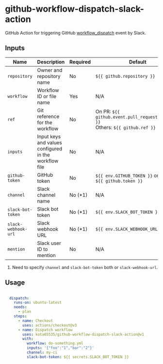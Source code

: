 # github-workflow-dispatch-slack-action

GitHub Action for triggering GitHub [workflow_dispatch](https://docs.github.com/en/actions/using-workflows/events-that-trigger-workflows#workflow_dispatch) 
event by Slack.

## Inputs

| Name                | Description                                           | Required | Default                                                                            |
|---------------------|-------------------------------------------------------|----------|------------------------------------------------------------------------------------|
| `repository`        | Owner and repository name                             | No       | `${{ github.repository }}`                                                         |
| `workflow`          | Workflow ID or file name                              | Yes      | N/A                                                                                |
| `ref`               | Git reference for the workflow                        | No       | On PR: `${{ github.event.pull_request.head.ref }}`<br/>Others: `${{ github.ref }}` |
| `inputs`            | Input keys and values configured in the workflow file | No       | N/A                                                                                |
| `github-token`      | GitHub token                                          | No       | `${{ env.GITHUB_TOKEN }}` or<br/> `${{ github.token }}`                            | 
| `channel`           | Slack channel name                                    | No (*1)  | N/A                                                                                | 
| `slack-bot-token`   | Slack bot token                                       | No (*1)  | `${{ env.SLACK_BOT_TOKEN }}`                                                       | 
| `slack-webhook-url` | Slack webhook URL                                     | No (*1)  | `${{ env.SLACK_WEBHOOK_URL }}`                                                     | 
| `mention`           | Slack user ID to mention                              | No       | N/A                                                                                | 

1. Need to specify `channel` and `slack-bot-token` both or `slack-webhook-url`.

## Usage

```yaml

  dispatch:
    runs-on: ubuntu-latest
    needs:
      - plan
    steps:
      - name: Checkout
        uses: actions/checkout@v3
      - name: Dispatch workflow
        uses: kota65535/github-workflow-dispatch-slack-action@v1
        with:
          workflow: do-something.yml
          inputs: '{"foo":"1","bar":"2"}'
          channel: my-ci
          slack-bot-token: ${{ secrets.SLACK_BOT_TOKEN }}
```
